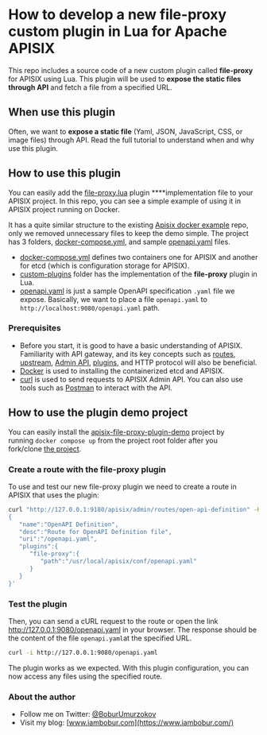 # How to develop a new file-proxy custom plugin in Lua for Apache APISIX

This repo includes a source code of a new custom plugin called **file-proxy** for APISIX using Lua. This plugin will be used to **expose the static files through API** and fetch a file from a specified URL.

## When use this plugin

Often, we want to **expose a static file** (Yaml, JSON, JavaScript, CSS, or image files) through API. Read the full tutorial to understand when and why use this plugin.

## How to use this plugin

You can easily add the [file-proxy.lua](https://github.com/Boburmirzo/apisix-file-proxy-plugin-demo/blob/main/custom-plugins/file-proxy.lua) plugin ****implementation file to your APISIX project. In this repo, you can see a simple example of using it in APISIX project running on Docker.

It has a quite similar structure to the existing [Apisix docker example](https://github.com/apache/apisix-docker/tree/master/example) repo, only we removed unnecessary files to keep the demo simple. The project has 3 folders, [docker-compose.yml](https://github.com/Boburmirzo/apisix-file-proxy-plugin-demo/blob/main/docker-compose.yml), and sample [openapi.yaml](https://github.com/Boburmirzo/apisix-file-proxy-plugin-demo/blob/main/openapi.yaml) files.

- [docker-compose.yml](https://github.com/Boburmirzo/apisix-file-proxy-plugin-demo/blob/main/docker-compose.yml) defines two containers one for APISIX and another for etcd (which is configuration storage for APISIX).
- [custom-plugins](https://github.com/Boburmirzo/apisix-file-proxy-plugin-demo/tree/main/custom-plugins) folder has the implementation of the **file-proxy** plugin in Lua.
- [openapi.yaml](https://github.com/Boburmirzo/apisix-file-proxy-plugin-demo/blob/main/openapi.yaml) is just a sample OpenAPI specification `.yaml` file we expose. Basically, we want to place a file `openapi.yaml` to `http://localhost:9080/openapi.yaml` path.

### Prerequisites

- Before you start, it is good to have a basic understanding of APISIX. Familiarity with API gateway, and its key concepts such as [routes](https://docs.api7.ai/apisix/key-concepts/routes), [upstream](https://docs.api7.ai/apisix/key-concepts/upstreams), [Admin API](https://apisix.apache.org/docs/apisix/admin-api/), [plugins](https://docs.api7.ai/apisix/key-concepts/plugins), and HTTP protocol will also be beneficial.
- [Docker](https://docs.docker.com/get-docker/) is used to installing the containerized etcd and APISIX.
- [curl](https://curl.se/) is used to send requests to APISIX Admin API. You can also use tools such as [Postman](https://www.postman.com/) to interact with the API.

## How to use the plugin demo project

You can easily install the [apisix-file-proxy-plugin-demo](https://github.com/Boburmirzo/apisix-file-proxy-plugin-demo) project by running `docker compose up` from the project root folder after you fork/clone [the project](https://github.com/Boburmirzo/apisix-file-proxy-plugin-demo). 

### Create a route with the file-proxy plugin

To use and test our new file-proxy plugin we need to create a route in APISIX that uses the plugin: 

```bash
curl "http://127.0.0.1:9180/apisix/admin/routes/open-api-definition" -H 'X-API-KEY: edd1c9f034335f136f87ad84b625c8f1' -X PUT -d '
{
   "name":"OpenAPI Definition",
   "desc":"Route for OpenAPI Definition file",
   "uri":"/openapi.yaml",
   "plugins":{
      "file-proxy":{
         "path":"/usr/local/apisix/conf/openapi.yaml"
      }
   }
}'
```

### Test the plugin

Then, you can send a cURL request to the route or open the link http://127.0.0.1:9080/openapi.yaml in your browser. The response should be the content of the file `openapi.yaml`at the specified URL.

```bash
curl -i http://127.0.0.1:9080/openapi.yaml
```

The plugin works as we expected. With this plugin configuration, you can now access any files using the specified route.

### About the author

- Follow me on Twitter: [@BoburUmurzokov](https://twitter.com/BoburUmurzokov)
- Visit my blog: [www.iambobur.com](https://www.iambobur.com/)

